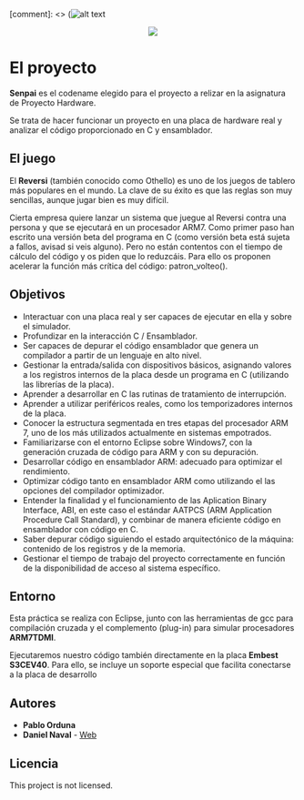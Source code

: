

[comment]: <> (![alt text](https://i.imgur.com/foxYHs9.png "senpai logo")
<p align="center">
  <img  src="https://i.imgur.com/foxYHs9.png">
</p>

# El proyecto

**Senpai** es el codename elegido para el proyecto a relizar en la asignatura de Proyecto Hardware.

Se trata de hacer funcionar un proyecto en una placa de hardware real y analizar el código proporcionado en C y ensamblador.

## El juego
El **Reversi** (también conocido como Othello) es uno de los juegos de tablero más populares en el mundo. La clave de su éxito es que las reglas son muy sencillas, aunque jugar bien es muy difícil.

Cierta empresa quiere lanzar un sistema que juegue al Reversi contra una persona y que se ejecutará en un procesador ARM7. Como primer paso han escrito una versión beta del programa en C (como versión beta está sujeta a fallos, avisad si veis alguno). Pero no están contentos con el tiempo de cálculo del código y os piden que lo reduzcáis. Para ello os proponen acelerar la función más crítica del código: patron_volteo().

## Objetivos

* Interactuar con una placa real y ser capaces de ejecutar en ella y sobre el simulador.
* Profundizar en la interacción C / Ensamblador.
* Ser capaces de depurar el código ensamblador que genera un compilador a partir de un lenguaje en alto nivel.
* Gestionar la entrada/salida con dispositivos básicos, asignando valores a los registros internos de la placa desde un programa en C (utilizando las librerías de la placa).
* Aprender a desarrollar en C las rutinas de tratamiento de interrupción.
* Aprender a utilizar periféricos reales, como los temporizadores internos de la placa.
* Conocer la estructura segmentada en tres etapas del procesador ARM 7, uno de los más utilizados actualmente en sistemas empotrados.
* Familiarizarse con el entorno Eclipse sobre Windows7, con la generación cruzada de código para ARM y con su depuración.
* Desarrollar código en ensamblador ARM: adecuado para optimizar el rendimiento.
* Optimizar código tanto en ensamblador ARM como utilizando el las opciones del compilador optimizador.
* Entender la finalidad y el funcionamiento de las Aplication Binary Interface, ABI, en este caso el estándar AATPCS (ARM Application Procedure Call Standard), y combinar de manera eficiente código en ensamblador con código en C.
* Saber depurar código siguiendo el estado arquitectónico de la máquina: contenido de los registros y de la memoria.
* Gestionar el tiempo de trabajo del proyecto correctamente en función de la disponibilidad de acceso al sistema específico.

## Entorno

Esta práctica se realiza con Eclipse, junto con las herramientas de gcc para compilación cruzada y el complemento (plug-in) para simular procesadores **ARM7TDMI**.

Ejecutaremos nuestro código también directamente en la placa **Embest S3CEV40**. Para ello, se incluye un soporte especial que facilita conectarse a la placa de desarrollo

## Autores

* **Pablo Orduna**
* **Daniel Naval** - [Web](http://www.naval.cat)

## Licencia

This project is not licensed.